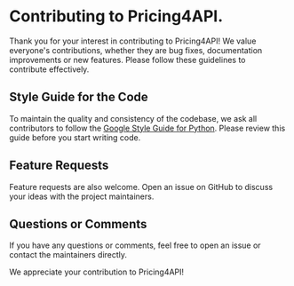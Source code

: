 # Contributing to Pricing4API.

Thank you for your interest in contributing to Pricing4API! We value everyone's contributions, whether they are bug fixes, documentation improvements or new features. Please follow these guidelines to contribute effectively.

## Style Guide for the Code

To maintain the quality and consistency of the codebase, we ask all contributors to follow the [Google Style Guide for Python](https://google.github.io/styleguide/pyguide.html). Please review this guide before you start writing code.

## Feature Requests

Feature requests are also welcome. Open an issue on GitHub to discuss your ideas with the project maintainers.

## Questions or Comments

If you have any questions or comments, feel free to open an issue or contact the maintainers directly.

We appreciate your contribution to Pricing4API!
